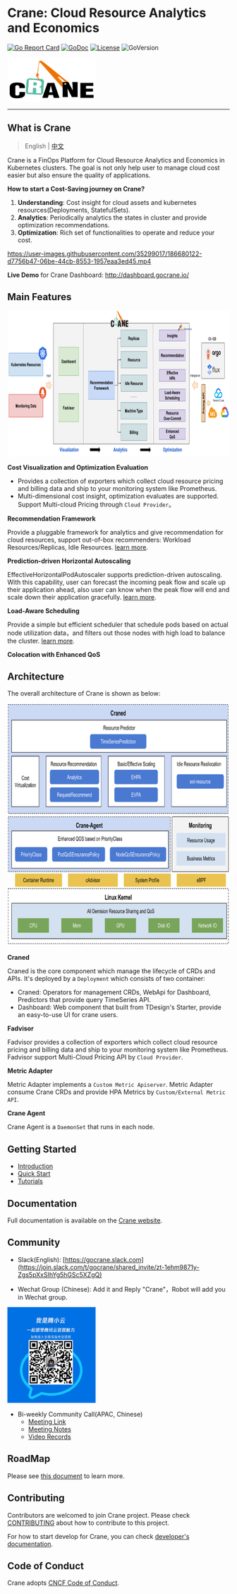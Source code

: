 # Crane: Cloud Resource Analytics and Economics

[![Go Report Card](https://goreportcard.com/badge/github.com/gocrane/crane)](https://goreportcard.com/report/github.com/gocrane/crane)
[![GoDoc](https://godoc.org/github.com/gocrane/crane?status.svg)](https://godoc.org/github.com/gocrane/crane)
[![License](https://img.shields.io/github/license/gocrane/crane)](https://www.apache.org/licenses/LICENSE-2.0.html)
![GoVersion](https://img.shields.io/github/go-mod/go-version/gocrane/crane)

<img alt="Crane logo" height="100" src="docs/images/crane.svg" title="Crane" width="200"/>

---

## What is Crane

> English | [中文](README_zh.md)

Crane is a FinOps Platform for Cloud Resource Analytics and Economics in Kubernetes clusters. The goal is not only help user to manage cloud cost easier but also ensure the quality of applications.

**How to start a Cost-Saving journey on Crane?**

1. **Understanding**: Cost insight for cloud assets and kubernetes resources(Deployments, StatefulSets).
2. **Analytics**: Periodically analytics the states in cluster and provide optimization recommendations.
3. **Optimization**: Rich set of functionalities to operate and reduce your cost.

https://user-images.githubusercontent.com/35299017/186680122-d7756b47-06be-44cb-8553-1957eaa3ed45.mp4

**Live Demo** for Crane Dashboard: http://dashboard.gocrane.io/

## Main Features

<img alt="Crane Overview" height="330" src="docs/images/crane-overview.png" width="900"/>

**Cost Visualization and Optimization Evaluation**

- Provides a collection of exporters which collect cloud resource pricing and billing data and ship to your monitoring system like Prometheus.
- Multi-dimensional cost insight, optimization evaluates are supported. Support Multi-cloud Pricing through `Cloud Provider`。

**Recommendation Framework**

Provide a pluggable framework for analytics and give recommendation for cloud resources, support out-of-box recommenders: Workload Resources/Replicas, Idle Resources. [learn more](https://gocrane.io/docs/tutorials/recommendation/).

**Prediction-driven Horizontal Autoscaling**

EffectiveHorizontalPodAutoscaler supports prediction-driven autoscaling. With this capability, user can forecast the incoming peak flow and scale up their application ahead, also user can know when the peak flow will end and scale down their application gracefully. [learn more](https://gocrane.io/docs/tutorials/using-effective-hpa-to-scaling-with-effectiveness/).

**Load-Aware Scheduling**

Provide a simple but efficient scheduler that schedule pods based on actual node utilization data，and filters out those nodes with high load to balance the cluster. [learn more](https://gocrane.io/docs/tutorials/scheduling-pods-based-on-actual-node-load/).

**Colocation with Enhanced QoS**


## Architecture

The overall architecture of Crane is shown as below:

<img alt="Crane Overview" height="550" src="docs/images/crane-arch.png"/>

**Craned** 

Craned is the core component which manage the lifecycle of CRDs and APIs. It's deployed by a `Deployment` which consists of two container: 
- Craned: Operators for management CRDs, WebApi for Dashboard, Predictors that provide query TimeSeries API.
- Dashboard: Web component that built from TDesign's Starter, provide an easy-to-use UI for crane users.

**Fadvisor**

Fadvisor provides a collection of exporters which collect cloud resource pricing and billing data and ship to your monitoring system like Prometheus. Fadvisor support Multi-Cloud Pricing API by `Cloud Provider`. 

**Metric Adapter**

Metric Adapter implements a `Custom Metric Apiserver`. Metric Adapter consume Crane CRDs and provide HPA Metrics by `Custom/External Metric API`.

**Crane Agent**

Crane Agent is a `DaemonSet` that runs in each node.

## Getting Started

- [Introduction](https://gocrane.io/docs/getting-started/introduction/)
- [Quick Start](https://gocrane.io/docs/getting-started/quick-start/)
- [Tutorials](https://gocrane.io/docs/tutorials/)

## Documentation

Full documentation is available on the [Crane website](https://gocrane.io).

## Community

- Slack(English): [https://gocrane.slack.com](https://join.slack.com/t/gocrane/shared_invite/zt-1ehm9871y-Zgs5pXxSIhYg5hGSc5XZgQ)

- Wechat Group (Chinese): Add it and Reply "Crane"，Robot will add you in Wechat group.

<img alt="Wechat" src="docs/images/wechat.jpeg" title="Wechat" width="200"/>

- Bi-weekly Community Call(APAC, Chinese)
  - [Meeting Link](https://meeting.tencent.com/dm/SjY20wCJHy5F)
  - [Meeting Notes](https://doc.weixin.qq.com/doc/w3_AHMAlwa_AFU7PT58rVhTFKXV0maR6?scode=AJEAIQdfAAo0gvbrCIAHMAlwa_AFU)
  - [Video Records](https://www.wolai.com/33xC4HB1JXCCH1x8umfioS)

## RoadMap

Please see [this document](./docs/roadmaps/roadmap-2022.md) to learn more.

## Contributing

Contributors are welcomed to join Crane project. Please check [CONTRIBUTING](./CONTRIBUTING.md) about how to contribute to this project.

For how to start develop for Crane, you can check [developer's documentation](./docs/developer-guide.md).

## Code of Conduct

Crane adopts [CNCF Code of Conduct](https://github.com/cncf/foundation/blob/master/code-of-conduct.md).

